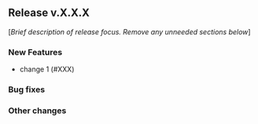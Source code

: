 ## Release v.X.X.X
[*Brief description of release focus. Remove any unneeded sections below*]

### New Features 
- change 1 (#XXX)

### Bug fixes


### Other changes
